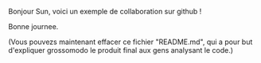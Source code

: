 Bonjour Sun, voici un exemple de collaboration sur github !

Bonne journee.

(Vous pouvezs maintenant effacer ce fichier "README.md", qui a pour but d'expliquer grossomodo le produit final aux gens analysant le code.)